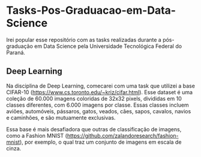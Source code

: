 # Tasks-Pos-Graduacao-em-Data-Science
Irei popular esse repositório com as tasks realizadas durante a pós-graduação em Data Science pela Universidade Tecnológica Federal do Paraná.

## Deep Learning

Na disciplina de Deep Learning, comecarei com uma task que utilizei a base CIFAR-10 (https://www.cs.toronto.edu/~kriz/cifar.html). Esse dataset é uma coleção de 60.000 imagens coloridas de 32x32 pixels, divididas em 10 classes diferentes, com 6.000 imagens por classe. Essas classes incluem aviões, automóveis, pássaros, gatos, veados, cães, sapos, cavalos, navios e caminhões, e são mutuamente exclusivas.

Essa base é mais desafiadora que outras de classificação de imagens, como a Fashion MNIST (https://github.com/zalandoresearch/fashion-mnist), por exemplo, o qual traz um conjunto de imagens em escala de cinza. 
